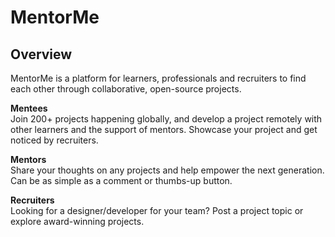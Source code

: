 # MentorMe
## Overview

MentorMe is a platform for learners, professionals and recruiters to find each other through collaborative, open-source projects.

**Mentees**  <br>
Join 200+ projects happening globally, and develop a project remotely with other learners and the support of mentors. Showcase your project and get noticed by recruiters.

**Mentors** <br>
Share your thoughts on any projects and help empower the next generation. Can be as simple as a comment or thumbs-up button.

**Recruiters** <br>
Looking for a designer/developer for your team? Post a project topic or explore award-winning projects.

